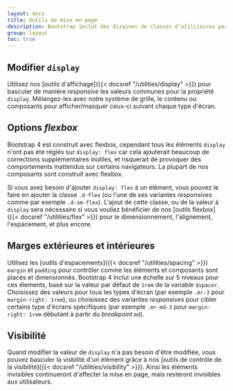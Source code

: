 ```yaml
---
layout: docs
title: Outils de mise en page
description: Bootstrap inclut des dizaines de classes d’utilitaires permettant d’afficher, de masquer, d’aligner et d’espacer le contenu pour un développement plus rapide, adapté aux mobiles et _responsive_.
group: layout
toc: true
---
```


## Modifier `display`

Utilisez nos [outils d'affichage]({{< docsref "/utilities/display" >}}) pour basculer de manière _responsive_ les valeurs communes pour la propriété `display`. Mélangez-les avec notre système de grille, le contenu ou composants pour afficher/masquer ceux-ci suivant chaque type d'écran.


## Options _flexbox_

Bootstrap 4 est construit avec flexbox, cependant tous les éléments `display` n'ont pas été réglés sur `display: flex` car cela ajouterait beaucoup de corrections supplémentaires inutiles, et risquerait de provoquer des comportements inattendus sur certains navigateurs. La plupart de nos composants sont construit avec flexbox.

Si vous avez besoin d'ajouter `display: flex` à un élément, vous pouvez le faire en ajouter la classe `.d-flex` (ou l'une de ses variantes _responsives_ comme par exemple `.d-sm-flex`). L'ajout de cette classe, ou de la valeur à `display` sera nécessaire si vous vouliez bénéficier de nos [outils flexbox]({{< docsref "/utilities/flex" >}}) pour le dimensionnement, l'alignement, l'espacement, et plus encore.

## Marges extérieures et intérieures

Utilisez les [outils d'espacements]({{< docsref "/utilities/spacing" >}}) `margin` et `padding` pour contrôler comme les éléments et composants sont placés et dimensionnés. Bootstrap 4 inclut une échelle sur 5 niveaux pour ces élements, basé sur la valeur par défaut de `1rem`  de la variable `$spacer`. Choisissez des valeurs pour tous les types d'écran (par exemple `.mr-3` pour `margin-right: 1rem`), ou choisissez des variantes _responsives_ pour cibler certains type d'écrans spécifiques (par exemple `.mr-md-3` pour `margin-right: 1rem` débutant à partir du _breakpoint_ `md`).

## Visibilité

Quand modifier la valeur de `display` n'a pas besoin d'être modifiée, vous pouvez basculer la visbilité d'un élément grâce à nos [outils de contrôle de la visibilité]({{< docsref "/utilities/visibility" >}}). Ainsi les éléments invisibles continueront d'affecter la mise en page, mais resteront invisibles aux utilisateurs.
